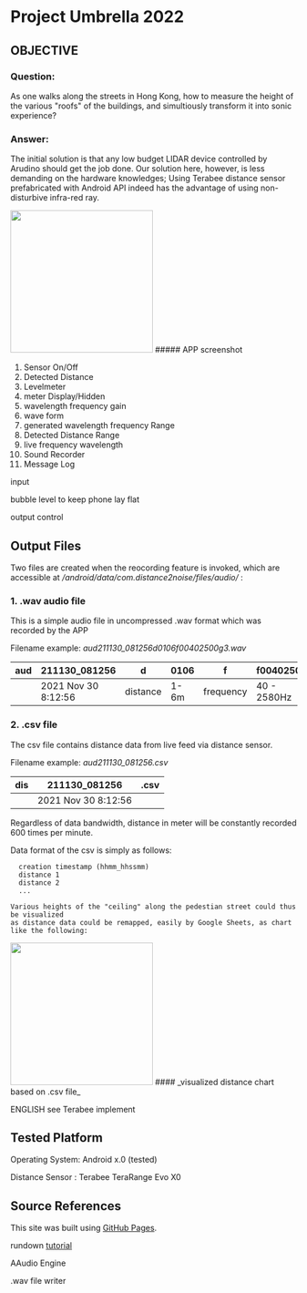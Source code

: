 # Project Umbrella 2022
## OBJECTIVE

### Question:

As one walks along the streets in Hong Kong, how to measure the height of the various "roofs" of the buildings, and simultiously
transform it into sonic experience?

### Answer:

The initial solution is that any low budget LIDAR device controlled by Arudino should get the job done. 
Our solution here, however, is less demanding on the hardware knowledges; Using Terabee distance sensor 
prefabricated with Android API indeed has the advantage of using non-disturbive infra-red ray.

<img src="https://i.ibb.co/NsGNQdx/app-screenshot.jpg" width="250">
##### APP screenshot

1. Sensor On/Off
2. Detected Distance
3. Levelmeter
4. meter Display/Hidden
5. wavelength frequency gain
6. wave form
7. generated wavelength frequency Range
8. Detected Distance Range
9. live frequency wavelength
10. Sound Recorder
11. Message Log

input

bubble level to keep phone lay flat



output control



## Output Files

Two files are created when the reocording feature is invoked, which 
are accessible at _/android/data/com.distance2noise/files/audio/_ :

### 1. .wav audio file
 
   This is a simple audio file in uncompressed .wav format which was recorded by the APP
  
   Filename example:
   _aud211130_081256d0106f00402500g3.wav_
 
|aud| 211130_081256|d|0106|f|f00402500|g|3|.wav |
|---|--------------|-|----|-|---------|-|-|---- |
|   | 2021 Nov 30 8:12:56|distance|1-6m|frequency|40 - 2580Hz|amplitude gain|x3| |

### 2. .csv file  
   The csv file contains distance data from live feed via distance sensor.
   
   Filename example:
   _aud211130_081256.csv_
 
|dis| 211130_081256|.csv |
|---|--------------|---- |
|   | 2021 Nov 30 8:12:56| |
   
   
   Regardless of data bandwidth, distance in meter will be constantly recorded 600 times per minute.
   
   Data format of the csv is simply as follows:
   
      creation timestamp (hhmm_hhssmm)
      distance 1 
      distance 2
      ...
    
    Various heights of the "ceiling" along the pedestian street could thus be visualized 
    as distance data could be remapped, easily by Google Sheets, as chart like the following:

<img src="https://i.ibb.co/R4DTWF4/sketch-1662554043749.jpg" height="250">
#### _visualized distance chart based on .csv file_

ENGLISH 
see Terabee implement


## Tested Platform

Operating System: Android x.0 (tested)

Distance Sensor : Terabee TeraRange Evo X0 

## Source References

This site was built using [GitHub Pages](https://pages.github.com/).

rundown [tutorial](https://docs.github.com/en/get-started/writing-on-github/getting-started-with-writing-and-formatting-on-github/basic-writing-and-formatting-syntax)

AAudio Engine

.wav file writer 




